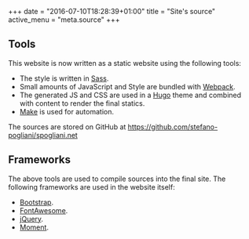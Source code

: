+++
date = "2016-07-10T18:28:39+01:00"
title = "Site's source"
active_menu = "meta.source"
+++


Tools
-----
This website is now written as a static website using the following tools:

  * The style is written in [Sass](http://sass-lang.com/).
  * Small amounts of JavaScript and Style are bundled with [Webpack](http://webpack.github.io/).
  * The generated JS and CSS are used in a [Hugo](https://gohugo.io/) theme
    and combined with content to render the final statics.
  * [Make](https://www.gnu.org/software/make/) is used for automation.


The sources are stored on GitHub at https://github.com/stefano-pogliani/spogliani.net


Frameworks
----------
The above tools are used to compile sources into the final site.
The following frameworks are used in the website itself:

  * [Bootstrap](https://getbootstrap.com/).
  * [FontAwesome](http://fontawesome.io/).
  * [jQuery](https://jquery.com/).
  * [Moment](http://momentjs.com/).
